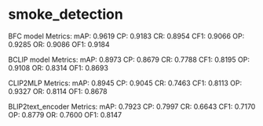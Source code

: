 # smoke_detection

BFC model
Metrics:
  mAP:  0.9619
  CP:   0.9183
  CR:   0.8954
  CF1:  0.9066
  OP:   0.9285
  OR:   0.9086
  OF1:  0.9184

BCLIP model
Metrics:
  mAP:  0.8973
  CP:   0.8679
  CR:   0.7788
  CF1:  0.8195
  OP:   0.9108
  OR:   0.8314
  OF1:  0.8693

CLIP2MLP
Metrics:
  mAP:  0.8945
  CP:   0.9045
  CR:   0.7463
  CF1:  0.8113
  OP:   0.9327
  OR:   0.8114
  OF1:  0.8678

BLIP2text_encoder
Metrics:
  mAP:  0.7923
  CP:   0.7997
  CR:   0.6643
  CF1:  0.7170
  OP:   0.8779
  OR:   0.7600
  OF1:  0.8147